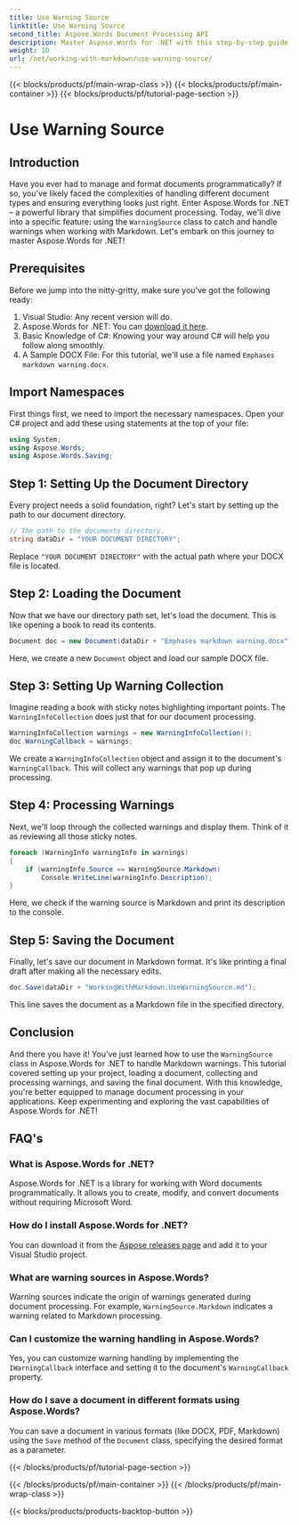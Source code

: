 ```yaml
---
title: Use Warning Source
linktitle: Use Warning Source
second_title: Aspose.Words Document Processing API
description: Master Aspose.Words for .NET with this step-by-step guide on using the WarningSource class for handling Markdown warnings. Perfect for C# developers.
weight: 10
url: /net/working-with-markdown/use-warning-source/
---
```


{{< blocks/products/pf/main-wrap-class >}}
{{< blocks/products/pf/main-container >}}
{{< blocks/products/pf/tutorial-page-section >}}

# Use Warning Source

## Introduction

Have you ever had to manage and format documents programmatically? If so, you've likely faced the complexities of handling different document types and ensuring everything looks just right. Enter Aspose.Words for .NET – a powerful library that simplifies document processing. Today, we'll dive into a specific feature: using the `WarningSource` class to catch and handle warnings when working with Markdown. Let's embark on this journey to master Aspose.Words for .NET!

## Prerequisites

Before we jump into the nitty-gritty, make sure you've got the following ready:

1. Visual Studio: Any recent version will do.
2. Aspose.Words for .NET: You can [download it here](https://releases.aspose.com/words/net/).
3. Basic Knowledge of C#: Knowing your way around C# will help you follow along smoothly.
4. A Sample DOCX File: For this tutorial, we'll use a file named `Emphases markdown warning.docx`.

## Import Namespaces

First things first, we need to import the necessary namespaces. Open your C# project and add these using statements at the top of your file:

```csharp
using System;
using Aspose.Words;
using Aspose.Words.Saving;
```

## Step 1: Setting Up the Document Directory

Every project needs a solid foundation, right? Let's start by setting up the path to our document directory.

```csharp
// The path to the documents directory.
string dataDir = "YOUR DOCUMENT DIRECTORY";
```

Replace `"YOUR DOCUMENT DIRECTORY"` with the actual path where your DOCX file is located.

## Step 2: Loading the Document

Now that we have our directory path set, let's load the document. This is like opening a book to read its contents.

```csharp
Document doc = new Document(dataDir + "Emphases markdown warning.docx");
```

Here, we create a new `Document` object and load our sample DOCX file.

## Step 3: Setting Up Warning Collection

Imagine reading a book with sticky notes highlighting important points. The `WarningInfoCollection` does just that for our document processing.

```csharp
WarningInfoCollection warnings = new WarningInfoCollection();
doc.WarningCallback = warnings;
```

We create a `WarningInfoCollection` object and assign it to the document's `WarningCallback`. This will collect any warnings that pop up during processing.

## Step 4: Processing Warnings

Next, we'll loop through the collected warnings and display them. Think of it as reviewing all those sticky notes.

```csharp
foreach (WarningInfo warningInfo in warnings)
{
    if (warningInfo.Source == WarningSource.Markdown)
        Console.WriteLine(warningInfo.Description);
}
```

Here, we check if the warning source is Markdown and print its description to the console.

## Step 5: Saving the Document

Finally, let's save our document in Markdown format. It's like printing a final draft after making all the necessary edits.

```csharp
doc.Save(dataDir + "WorkingWithMarkdown.UseWarningSource.md");
```

This line saves the document as a Markdown file in the specified directory.

## Conclusion

And there you have it! You've just learned how to use the `WarningSource` class in Aspose.Words for .NET to handle Markdown warnings. This tutorial covered setting up your project, loading a document, collecting and processing warnings, and saving the final document. With this knowledge, you're better equipped to manage document processing in your applications. Keep experimenting and exploring the vast capabilities of Aspose.Words for .NET!

## FAQ's

### What is Aspose.Words for .NET?
Aspose.Words for .NET is a library for working with Word documents programmatically. It allows you to create, modify, and convert documents without requiring Microsoft Word.

### How do I install Aspose.Words for .NET?
You can download it from the [Aspose releases page](https://releases.aspose.com/words/net/) and add it to your Visual Studio project.

### What are warning sources in Aspose.Words?
Warning sources indicate the origin of warnings generated during document processing. For example, `WarningSource.Markdown` indicates a warning related to Markdown processing.

### Can I customize the warning handling in Aspose.Words?
Yes, you can customize warning handling by implementing the `IWarningCallback` interface and setting it to the document's `WarningCallback` property.

### How do I save a document in different formats using Aspose.Words?
You can save a document in various formats (like DOCX, PDF, Markdown) using the `Save` method of the `Document` class, specifying the desired format as a parameter.

{{< /blocks/products/pf/tutorial-page-section >}}

{{< /blocks/products/pf/main-container >}}
{{< /blocks/products/pf/main-wrap-class >}}

{{< blocks/products/products-backtop-button >}}

